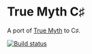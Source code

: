 # True Myth C♯
A port of [True Myth](https://github.com/chriskrycho/true-myth) to C♯.

[![Build status](https://ci.appveyor.com/api/projects/status/u5t8q5avhcoufimp?svg=true)](https://ci.appveyor.com/project/aggieben/true-myth)
